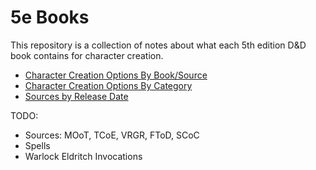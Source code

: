 # 5e Books
This repository is a collection of notes about what each 5th edition D&D book contains for character creation.

- [Character Creation Options By Book/Source](books.md)
- [Character Creation Options By Category](options.md)
- [Sources by Release Date](releaseDates.md)

TODO:
- Sources: MOoT, TCoE, VRGR, FToD, SCoC
- Spells
- Warlock Eldritch Invocations
